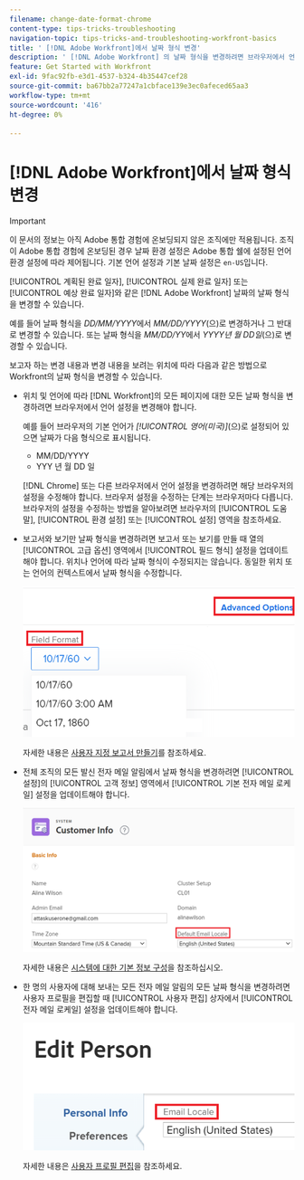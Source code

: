 ```yaml
---
filename: change-date-format-chrome
content-type: tips-tricks-troubleshooting
navigation-topic: tips-tricks-and-troubleshooting-workfront-basics
title: ' [!DNL Adobe Workfront]에서 날짜 형식 변경'
description: ' [!DNL Adobe Workfront] 의 날짜 형식을 변경하려면 브라우저에서 언어 설정을 변경해야 합니다.'
feature: Get Started with Workfront
exl-id: 9fac92fb-e3d1-4537-b324-4b35447cef28
source-git-commit: ba67bb2a77247a1cbface139e3ec0afeced65aa3
workflow-type: tm+mt
source-wordcount: '416'
ht-degree: 0%

---
```


# [!DNL Adobe Workfront]에서 날짜 형식 변경

<!--this article used to be called "Change the date format in Adobe Workfront when using Chrome". The team decieded to make it more generic and hide the steps. Also see drafted content below-->

>[!IMPORTANT]
>
> 이 문서의 정보는 아직 Adobe 통합 경험에 온보딩되지 않은 조직에만 적용됩니다.
> 조직이 Adobe 통합 경험에 온보딩된 경우 날짜 환경 설정은 Adobe 통합 쉘에 설정된 언어 환경 설정에 따라 제어됩니다. 기본 언어 설정과 기본 날짜 설정은 `en-US`입니다.

[!UICONTROL 계획된 완료 일자], [!UICONTROL 실제 완료 일자] 또는 [!UICONTROL 예상 완료 일자]와 같은 [!DNL Adobe Workfront] 날짜의 날짜 형식을 변경할 수 있습니다.

예를 들어 날짜 형식을 _DD/MM/YYYY_&#x200B;에서 _MM/DD/YYYY_(으)로 변경하거나 그 반대로 변경할 수 있습니다.
또는 날짜 형식을 _MM/DD/YY_&#x200B;에서 _YYYY년 월 DD일_(으)로 변경할 수 있습니다.

보고자 하는 변경 내용과 변경 내용을 보려는 위치에 따라 다음과 같은 방법으로 Workfront의 날짜 형식을 변경할 수 있습니다.

* 위치 및 언어에 따라 [!DNL Workfront]의 모든 페이지에 대한 모든 날짜 형식을 변경하려면 브라우저에서 언어 설정을 변경해야 합니다.

  예를 들어 브라우저의 기본 언어가 *[!UICONTROL 영어(미국)]*(으)로 설정되어 있으면 날짜가 다음 형식으로 표시됩니다.

   * MM/DD/YYYY
   * YYY 년 월 DD 일

  [!DNL Chrome] 또는 다른 브라우저에서 언어 설정을 변경하려면 해당 브라우저의 설정을 수정해야 합니다. 브라우저 설정을 수정하는 단계는 브라우저마다 다릅니다. 브라우저의 설정을 수정하는 방법을 알아보려면 브라우저의 [!UICONTROL 도움말], [!UICONTROL 환경 설정] 또는 [!UICONTROL 설정] 영역을 참조하세요.

* 보고서와 보기만 날짜 형식을 변경하려면 보고서 또는 보기를 만들 때 열의 [!UICONTROL 고급 옵션] 영역에서 [!UICONTROL 필드 형식] 설정을 업데이트해야 합니다. 위치나 언어에 따라 날짜 형식이 수정되지는 않습니다. 동일한 위치 또는 언어의 컨텍스트에서 날짜 형식을 수정합니다.

  ![](assets/field-format-in-advanced-options-of-a-view-highlighted.png)

  자세한 내용은 [사용자 지정 보고서 만들기](../../reports-and-dashboards/reports/creating-and-managing-reports/create-custom-report.md)를 참조하세요.

* 전체 조직의 모든 발신 전자 메일 알림에서 날짜 형식을 변경하려면 [!UICONTROL 설정]의 [!UICONTROL 고객 정보] 영역에서 [!UICONTROL 기본 전자 메일 로케일] 설정을 업데이트해야 합니다.

  ![](assets/default-email-locale-field.png)

  자세한 내용은 [시스템에 대한 기본 정보 구성](../../administration-and-setup/get-started-wf-administration/configure-basic-info.md)을 참조하십시오.

* 한 명의 사용자에 대해 보내는 모든 전자 메일 알림의 모든 날짜 형식을 변경하려면 사용자 프로필을 편집할 때 [!UICONTROL 사용자 편집] 상자에서 [!UICONTROL 전자 메일 로케일] 설정을 업데이트해야 합니다.

  ![](assets/email-locale-for-user-profile-highlighted.png)

  자세한 내용은 [사용자 프로필 편집](../../administration-and-setup/add-users/create-and-manage-users/edit-a-users-profile.md)을 참조하세요.

<!--drafted because we should not document steps for a third-party application

To change your language settings in Chrome:

1. Click the 3-dots in the top right corner of your Chrome interface, then click **Settings**.
1. On the left area of the Settings page, expand **Advanced**, then click **Languages**.  
   Or  
   Search for *language*&nbsp;at the top of the Settings page, then click **Languages**.

1. In the **Language** list, locate the language and region that use your preferred date format.

   **Example:** If you speak English and you want the date format to be MM/DD/YYYY, you would select **English (United States)**. If you speak English and you want the date format to be DD/MM/YYY, you would select **English (United Kingdom)**.

1. (Conditional) If the language and region you want to use are not visible in the list, click **Add languages** to add it to the list.
1. Click the 3-dot menu next to the language and region you want to use, then click **Move to the top**.
1. Return to the Workfront interface, then refresh the page.  
   The date format is now updated in projects and other areas of Workfront that use MM/DD/YYYY or DD/MM/YYYY format when displaying dates.

   -->
